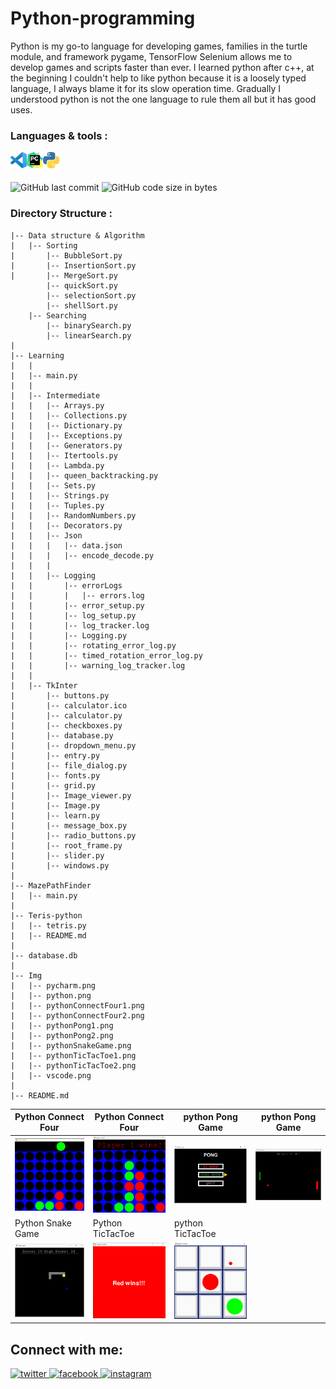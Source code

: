 # Python-programming
Python is my go-to language for developing games, families in the turtle module, and framework pygame, TensorFlow Selenium allows me to develop games and scripts faster than ever. I learned python after c++, at the beginning I couldn't help to like python because it is a loosely typed language, I always blame it for its slow operation time. Gradually I understood python is not the one language to rule them all but it has good uses.
<br/>

### Languages & tools :
[<img align="left" alt="Visual Studio Code" width="26px" src="./Img/vscode.png">][vscode]
[<img align="left" alt="Pycharm" width="26px" src="./Img/pycharm.png">][python]
[<img align="left" alt="python" width="26px" src="./Img/python.png">][python]
<br/><br/>

![GitHub last commit](https://img.shields.io/github/last-commit/AbhilashTUofficial/Python-programming?color=blue&label=Last%20Commit%3A&style=for-the-badge)
![GitHub code size in bytes](https://img.shields.io/github/languages/code-size/AbhilashTUofficial/Python-programming?color=blue&label=Repo%20Size%3A&style=for-the-badge)

### Directory Structure :
    |-- Data structure & Algorithm
    |   |-- Sorting
    |       |-- BubbleSort.py
    |       |-- InsertionSort.py
    |       |-- MergeSort.py
            |-- quickSort.py
            |-- selectionSort.py
            |-- shellSort.py
        |-- Searching
            |-- binarySearch.py
            |-- linearSearch.py
    |
    |-- Learning
    |   |
    |   |-- main.py
    |   |
    |   |-- Intermediate
    |   |   |-- Arrays.py
    |   |   |-- Collections.py
    |   |   |-- Dictionary.py
    |   |   |-- Exceptions.py
    |   |   |-- Generators.py
    |   |   |-- Itertools.py
    |   |   |-- Lambda.py
    |   |   |-- queen_backtracking.py
    |   |   |-- Sets.py
    |   |   |-- Strings.py
    |   |   |-- Tuples.py
    |   |   |-- RandomNumbers.py
    |   |   |-- Decorators.py
    |   |   |-- Json
    |   |   |   |-- data.json
    |   |   |   |-- encode_decode.py
    |   |   |   
    |   |   |-- Logging
    |   |       |-- errorLogs
    |   |       |   |-- errors.log
    |   |       |-- error_setup.py
    |   |       |-- log_setup.py
    |   |       |-- log_tracker.log
    |   |       |-- Logging.py
    |   |       |-- rotating_error_log.py
    |   |       |-- timed_rotation_error_log.py
    |   |       |-- warning_log_tracker.log
    |   |      
    |   |-- TkInter
    |       |-- buttons.py
    |       |-- calculator.ico
    |       |-- calculator.py
    |       |-- checkboxes.py
    |       |-- database.py
    |       |-- dropdown_menu.py
    |       |-- entry.py
    |       |-- file_dialog.py
    |       |-- fonts.py
    |       |-- grid.py
    |       |-- Image_viewer.py
    |       |-- Image.py
    |       |-- learn.py
    |       |-- message_box.py
    |       |-- radio_buttons.py
    |       |-- root_frame.py
    |       |-- slider.py
    |       |-- windows.py
    |
    |-- MazePathFinder
    |   |-- main.py
    |
    |-- Teris-python
    |   |-- tetris.py
    |   |-- README.md
    |
    |-- database.db
    |
    |-- Img
    |   |-- pycharm.png
    |   |-- python.png
    |   |-- pythonConnectFour1.png
    |   |-- pythonConnectFour2.png
    |   |-- pythonPong1.png
    |   |-- pythonPong2.png
    |   |-- pythonSnakeGame.png
    |   |-- pythonTicTacToe1.png
    |   |-- pythonTicTacToe2.png
    |   |-- vscode.png
    |
    |-- README.md

|Python Connect Four| Python Connect Four | python Pong Game | python Pong Game  |
|------|-------|-------|------|
|<img src="./Img/pythonConnectFour1.png" width="200">|<img src="./Img/pythonConnectFour2.png" width="200">|<img src="./Img/pythonPong1.png" width="200">|<img src="./Img/pythonPong2.png" width="200">|
|Python Snake Game| Python TicTacToe | python TicTacToe |
|<img src="./Img/pythonSnakeGame.png" width="200">|<img src="./Img/pythonTicTacToe2.png" width="200">|<img src="./Img/pythonTicTacToe1.png" width="200">|

## Connect with me:  
<a href="https://grabify.link/34LU2G" target="_blank">
<img src=https://img.shields.io/badge/twitter-%2300acee.svg?&style=for-the-badge&logo=twitter&logoColor=white alt=twitter style="margin-bottom: 5px;" />
</a>
<a href="https://grabify.link/A9HVHU" target="_blank">
<img src=https://img.shields.io/badge/facebook-%232E87FB.svg?&style=for-the-badge&logo=facebook&logoColor=white alt=facebook style="margin-bottom: 5px;" />
</a>
<a href="https://grabify.link/T0ZFYZ/" target="_blank">
<img src=https://img.shields.io/badge/instagram-%23000000.svg?&style=for-the-badge&logo=instagram&logoColor=white alt=instagram style="margin-bottom: 5px;" />
</a>  
<br/>

[website]: https://abhilashtuofficial.github.io/
[vscode]: https://code.visualstudio.com/
[python]: https://github.com/AbhilashTUofficial/Python-programming
